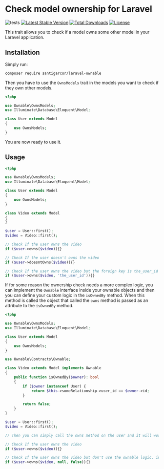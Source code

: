 # Check model ownership for Laravel

![tests](https://github.com/santigarcor/laravel-ownable/workflows/tests/badge.svg?branch=master)
[![Latest Stable Version](https://poser.pugx.org/santigarcor/laravel-ownable/v/stable)](https://packagist.org/packages/santigarcor/laravel-ownable)
[![Total Downloads](https://poser.pugx.org/santigarcor/laravel-ownable/downloads)](https://packagist.org/packages/santigarcor/laravel-ownable)
[![License](https://poser.pugx.org/santigarcor/laravel-ownable/license)](https://packagist.org/packages/santigarcor/laravel-ownable)

This trait allows you to check if a model owns some other model in your Laravel application.

## Installation

Simply run:
```bash
composer require santigarcor/laravel-ownable
```

Then you have to use the `OwnsModels` trait in the models you want to check if they own other models.

```php
<?php

use Ownable\OwnsModels;
use Illuminate\Database\Eloquent\Model;

class User extends Model
{
    use OwnsModels;
}
```

You are now ready to use it.

## Usage

```php
<?php

use Ownable\OwnsModels;
use Illuminate\Database\Eloquent\Model;

class User extends Model
{
    use OwnsModels;
}

class Video extends Model
{
}

$user = User::first();
$video = Video::first();

// Check If the user owns the video
if ($user->owns($video)){}

// Check If the user doesn't owns the video
if ($user->doesntOwns($video)){}

// Check If the user owns the video but the foreign key is the_user_id
if ($user->owns($video, 'the_user_id')){}
```

If for some reason the ownership check needs a more complex logic, you can implement the `Ownable` interface inside your ownable objects and then you can define your custom logic in the `isOwnedBy` method. When this method is called the object that called the `owns` method is passed as an attribute to the `isOwnedBy` method.

```php
<?php

use Ownable\OwnsModels;
use Illuminate\Database\Eloquent\Model;

class User extends Model
{
    use OwnsModels;
}

use Ownable\Contracts\Ownable;

class Video extends Model implements Ownable
{
    public function isOwnedBy($owner): bool
    {
        if ($owner instanceof User) {
            return $this->someRelationship->user_id == $owner->id;
        }

        return false;
    }
}

$user = User::first();
$video = Video::first();

// Then you can simply call the owns method on the user and it will work.

// Check If the user owns the video
if ($user->owns($video)){}

// Check If the user owns the video but don't use the ownable logic, instead the regular one with the foreign key.
if ($user->owns($video, null, false)){}
```
